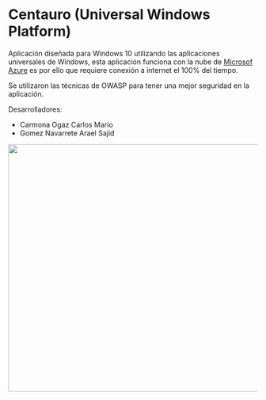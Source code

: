 <h1>Centauro (Universal Windows Platform)</h1>
<p>Aplicación diseñada para Windows 10 utilizando las aplicaciones universales de Windows, esta aplicación funciona con la nube de <a href="https://login.microsoftonline.com/common/oauth2/authorize?resource=https%3a%2f%2fmanagement.core.windows.net%2f&response_mode=form_post&response_type=code+id_token&scope=user_impersonation+openid&state=OpenIdConnect.AuthenticationProperties%3d0e-uHb_i-Hy0B6gXsn_Sz5sNkzpxCby1T2MK3ZM_dTzbcVIqplokA2t17DZog5O9ve2GihqodHjPZUjK-ANNqu-tJiOVo9AB8Izah2y0qiH4RnVl8UH-mmyHMwH7jgcXDtUEYTt9tiRtOX24uDkTFhdcvBIHMiHfhEux4HunAwd5l_50&nonce=636026391147834221.ODk3NTI1YTEtZjY3NS00ZjYzLTgxMjAtYWQwZmViZDMzNzY5Y2U0YzA2ZjctN2I2Ni00OWNkLTk1YzQtZGMxZDFkMjM0MmJh&client_id=c44b4083-3bb0-49c1-b47d-974e53cbdf3c&redirect_uri=https%3a%2f%2fportal.azure.com%2fsignin%2findex%2f%3fsignIn%3d1%26cdnIndex%3d2&site_id=501430" target="_blank">Microsof Azure</a> es por ello que requiere conexión a internet el 100% del tiempo. </p>
<p>Se utilizaron las técnicas de OWASP para tener una mejor seguridad en la aplicación. </p>
<p>Desarrolladores: </p>
<ul>
  <li>Carmona Ogaz Carlos Mario</li>
  <li>Gomez Navarrete Arael Sajid </li>
</ul>

<center><img src="http://az648995.vo.msecnd.net/win/2015/04/Treadwell2.png" width="600px" height="500px"></center>
